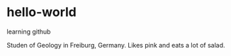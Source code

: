 # hello-world
learning github

Studen of Geology in Freiburg, Germany. Likes pink and eats a lot of salad.
